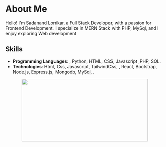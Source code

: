# About Me

Hello! I'm Sadanand Lonikar, a Full Stack Developer, with a passion for Frontend Development. I specialize in MERN Stack with PHP, MySql, and I enjoy exploring Web development
## Skills

- **Programming Languages**: , Python, HTML, CSS, Javascript ,PHP, SQL.
- **Technologies**: Html, Css, Javascript, TailwindCss, , React, Bootstrap, Node.js, Express.js, Mongodb, MySql, .

</p>
<p align="center">
  <img width="400" height="200" src="https://github-readme-stats.vercel.app/api/top-langs/?username=Sadanand1256&size_weight=0.15&count_weight=0.5&layout=compact&theme=vision-friendly-dark">
</p>
